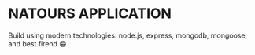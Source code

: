 # NATOURS APPLICATION

Build using modern technologies: node.js, express, mongodb, mongoose, and best firend 😁
